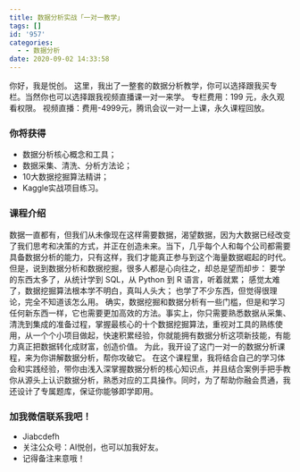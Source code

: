 ```yaml
---
title: 数据分析实战「一对一教学」
tags: []
id: '957'
categories:
  - - 数据分析
date: 2020-09-02 14:33:58
---
```


你好，我是悦创。 这里，我出了一整套的数据分析教学，你可以选择跟我买专栏。当然你也可以选择跟我视频直播课一对一来学。 专栏费用：199 元，永久观看权限。 视频直播：费用-4999元，腾讯会议一对一上课，永久课程回放。

### 你将获得

*   数据分析核心概念和工具；
*   数据采集、清洗、分析方法论；
*   10大数据挖掘算法精讲；
*   Kaggle实战项目练习。

### 课程介绍

数据一直都有，但我们从未像现在这样需要数据，渴望数据，因为大数据已经改变了我们思考和决策的方式，并正在创造未来。当下，几乎每个人和每个公司都需要具备数据分析的能力，只有这样，我们才能真正参与到这个海量数据崛起的时代。 但是，说到数据分析和数据挖掘，很多人都是心向往之，却总是望而却步： 要学的东西太多了，从统计学到 SQL，从 Python 到 R 语言，听着就累； 感觉太难了，数据挖掘算法根本学不明白，真叫人头大； 也学了不少东西，但觉得很理论，完全不知道该怎么用。 确实，数据挖掘和数据分析有一些门槛，但是和学习任何新东西一样，它也需要更加高效的方法。事实上，你只需要熟悉数据从采集、清洗到集成的准备过程，掌握最核心的十个数据挖掘算法，重视对工具的熟练使用，从一个个小项目做起，快速积累经验，你就能拥有数据分析这项新技能，有能力真正把数据转化成财富，创造价值。 为此，我开设了这门一对一的数据分析课程，来为你讲解数据分析，帮你攻破它。 在这个课程里，我将结合自己的学习体会和实践经验，带你由浅入深掌握数据分析的核心知识点，并且结合案例手把手教你从源头上认识数据分析，熟悉对应的工具操作。同时，为了帮助你融会贯通，我还设计了专属题库，保证你能够即学即用。

### 加我微信联系我吧！

*   Jiabcdefh
*   关注公众号：AI悦创，也可以加我好友。
*   记得备注来意哦！